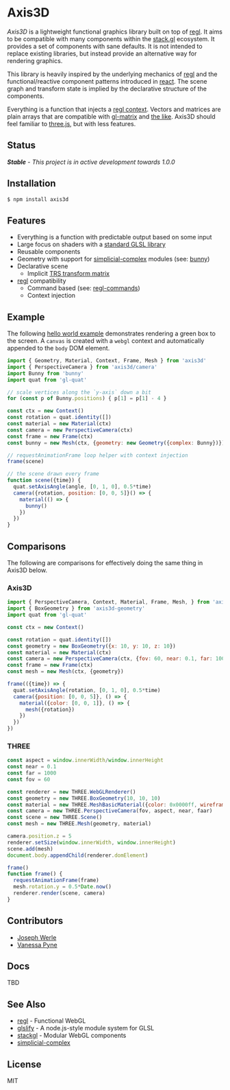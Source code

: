 Axis3D
======

*Axis3D* is a lightweight functional graphics library built on top of
[regl][regl]. It aims to be compatible with many components within the
[stack.gl](http://stack.gl) ecosystem. It provides a set of components
with sane defaults. It is not intended to replace existing libraries,
but instead provide an alternative way for rendering graphics.

This library is heavily inspired by the underlying mechanics of [regl][regl]
and the functional/reactive component patterns introduced in
[react](https://github.com/facebook/react). The scene graph and transform
state is implied by the declarative structure of the components.

Everything is a function that injects a [regl context][regl-context].
Vectors and matrices are plain arrays that are compatible with
[gl-matrix](https://github.com/toji/gl-matrix) and
[the like](https://www.npmjs.com/search?q=gl-matrix). Axis3D should
feel familiar to [three.js](https://github.com/mrdoob/three.js), but
with less features.

## Status

***Stable*** - *This project is in active development towards _1.0.0_*

## Installation

```js
$ npm install axis3d
```

## Features

* Everything is a function with predictable output based on some input
* Large focus on shaders with a [standard GLSL library](src/core/glsl)
* Reusable components
* Geometry with support for [simplicial-complex][simplicial-complex] modules (see: [bunny][bunny])
* Declarative scene
  * Implicit [TRS transform matrix][transformation-matrix]
* [regl][regl] compatibility
  * Command based (see: [regl-commands][regl-commands])
  * Context injection

## Example

The following [hello world example](doc/hello-world.md) demonstrates rendering a
green box to the screen. A `canvas` is created with a `webgl` context and
automatically appended to the `body` DOM element.

```js
import { Geometry, Material, Context, Frame, Mesh } from 'axis3d'
import { PerspectiveCamera } from 'axis3d/camera'
import Bunny from 'bunny'
import quat from 'gl-quat'

// scale vertices along the `y-axis` down a bit
for (const p of Bunny.positions) { p[1] = p[1] - 4 }

const ctx = new Context()
const rotation = quat.identity([])
const material = new Material(ctx)
const camera = new PerspectiveCamera(ctx)
const frame = new Frame(ctx)
const bunny = new Mesh(ctx, {geometry: new Geometry({complex: Bunny})})

// requestAnimationFrame loop helper with context injection
frame(scene)

// the scene drawn every frame
function scene({time}) {
  quat.setAxisAngle(angle, [0, 1, 0], 0.5*time)
  camera({rotation, position: [0, 0, 5]}() => {
    material(() => {
      bunny()
    })
  })
}
```

## Comparisons

The following are comparisons for effectively doing the same thing in Axis3D
below.

### Axis3D

```js
import { PerspectiveCamera, Context, Material, Frame, Mesh, } from 'axis3d'
import { BoxGeometry } from 'axis3d-geometry'
import quat from 'gl-quat'

const ctx = new Context()

const rotation = quat.identity([])
const geometry = new BoxGeometry({x: 10, y: 10, z: 10})
const material = new Material(ctx)
const camera = new PerspectiveCamera(ctx, {fov: 60, near: 0.1, far: 1000})
const frame = new Frame(ctx)
const mesh = new Mesh(ctx, {geometry})

frame(({time}) => {
  quat.setAxisAngle(rotation, [0, 1, 0], 0.5*time)
  camera({position: [0, 0, 5]}, () => {
    material({color: [0, 0, 1]}, () => {
      mesh({rotation})
    })
  })
})
```

### THREE

```js
const aspect = window.innerWidth/window.innerHeight
const near = 0.1
const far = 1000
const fov = 60

const renderer = new THREE.WebGLRenderer()
const geometry = new THREE.BoxGeometry(10, 10, 10)
const material = new THREE.MeshBasicMaterial({color: 0x0000ff, wireframe: true})
const camera = new THREE.PerspectiveCamera(fov, aspect, near, faar)
const scene = new THREE.Scene()
const mesh = new THREE.Mesh(geometry, material)

camera.position.z = 5
renderer.setSize(window.innerWidth, window.innerHeight)
scene.add(mesh)
document.body.appendChild(renderer.domElement)

frame()
function frame() {
  requestAnimationFrame(frame)
  mesh.rotation.y = 0.5*Date.now()
  renderer.render(scene, camera)
}
```

## Contributors

* [Joseph Werle](https://github.com/jwerle)
* [Vanessa Pyne](https://github.com/vipyne)

## Docs

TBD

## See Also

* [regl][regl] - Functional WebGL
* [glslify][glslify] - A node.js-style module system for GLSL
* [stackgl][stackgl] - Modular WebGL components
* [simplicial-complex](simplicial-complex)

## License

MIT

[regl]: https://github.com/regl-project/regl
[bunny]: https://github.com/mikolalysenko/bunny
[stackgl]: https://github.com/stackgl
[glslify]: https://github.com/stackgl/glslify
[regl-context]: https://github.com/regl-project/regl/blob/gh-pages/API.md#context
[regl-commands]: https://github.com/regl-project/regl/blob/gh-pages/API.md#commands
[simplicial-complex]: https://github.com/mikolalysenko/simplicial-complex
[transformation-matrix]: https://en.wikipedia.org/wiki/Transformation_matrix
